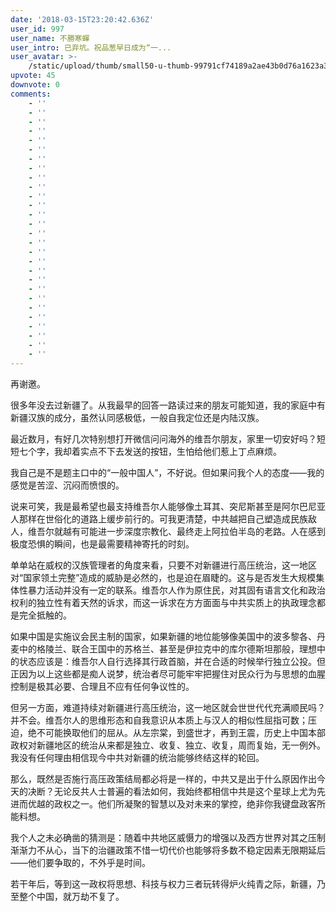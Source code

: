 ```yaml
---
date: '2018-03-15T23:20:42.636Z'
user_id: 997
user_name: 不勝寒蟬
user_intro: 已弃坑。祝品葱早日成为“一...
user_avatar: >-
    /static/upload/thumb/small50-u-thumb-99791cf74189a2ae43b0d76a1623a3636acb1b07d47.png
upvote: 45
downvote: 0
comments:
    - ''
    - ''
    - ''
    - ''
    - ''
    - ''
    - ''
    - ''
    - ''
    - ''
    - ''
    - ''
    - ''
    - ''
    - ''
    - ''
    - ''
    - ''
    - ''
    - ''
    - ''
    - ''
    - ''
    - ''
    - ''
    - ''
    - ''
    - ''
---
```


再谢邀。

很多年没去过新疆了。从我最早的回答一路读过来的朋友可能知道，我的家庭中有新疆汉族的成分，虽然认同感极低，一般自我定位还是内陆汉族。  

最近数月，有好几次特别想打开微信问问海外的维吾尔朋友，家里一切安好吗？短短七个字，我却着实点不下去发送的按钮，生怕给他们惹上丁点麻烦。

我自己是不是题主口中的“一般中国人”，不好说。但如果问我个人的态度——我的感觉是苦涩、沉闷而愤恨的。

说来可笑，我是最希望也最支持维吾尔人能够像土耳其、突尼斯甚至是阿尔巴尼亚人那样在世俗化的道路上缓步前行的。可我更清楚，中共越把自己塑造成民族敌人，维吾尔就越有可能进一步深度宗教化、最终走上阿拉伯半岛的老路。人在感到极度恐惧的瞬间，也是最需要精神寄托的时刻。

单单站在威权的汉族管理者的角度来看，只要不对新疆进行高压统治，这一地区对“国家领土完整”造成的威胁是必然的，也是迫在眉睫的。这与是否发生大规模集体性暴力活动并没有一定的联系。维吾尔人作为原住民，对其固有语言文化和政治权利的独立性有着天然的诉求，而这一诉求在方方面面与中共实质上的执政理念都是完全抵触的。

如果中国是实施议会民主制的国家，如果新疆的地位能够像美国中的波多黎各、丹麦中的格陵兰、联合王国中的苏格兰、甚至是伊拉克中的库尔德斯坦那般，理想中的状态应该是：维吾尔人自行选择其行政首脑，并在合适的时候举行独立公投。但正因为以上这些都是痴人说梦，统治者尽可能牢牢把握住对民众行为与思想的血腥控制是极其必要、合理且不应有任何争议性的。

但另一方面，难道持续对新疆进行高压统治，这一地区就会世世代代充满顺民吗？并不会。维吾尔人的思维形态和自我意识从本质上与汉人的相似性屈指可数；压迫，绝不可能换取他们的屈从。从左宗棠，到盛世才，再到王震，历史上中国本部政权对新疆地区的统治从来都是独立、收复、独立、收复，周而复始，无一例外。我没有任何理由相信现今中共对新疆的统治能够终结这样的轮回。

那么，既然是否施行高压政策结局都必将是一样的，中共又是出于什么原因作出今天的决断？无论反共人士普遍的看法如何，我始终都相信中共是这个星球上尤为先进而优越的政权之一。他们所凝聚的智慧以及对未来的掌控，绝非你我键盘政客所能料想。

我个人之未必确凿的猜测是：随着中共地区威慑力的增强以及西方世界对其之压制渐渐力不从心，当下的治疆政策不惜一切代价也能够将多数不稳定因素无限期延后——他们要争取的，不外乎是时间。

若干年后，等到这一政权将思想、科技与权力三者玩转得炉火纯青之际，新疆，乃至整个中国，就万劫不复了。
